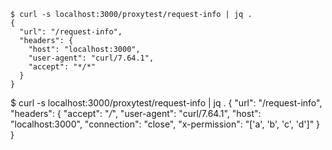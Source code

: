 ```
$ curl -s localhost:3000/proxytest/request-info | jq . 
{
  "url": "/request-info",
  "headers": {
    "host": "localhost:3000",
    "user-agent": "curl/7.64.1",
    "accept": "*/*"
  }
}
```

$ curl -s localhost:3000/proxytest/request-info | jq . 
{
  "url": "/request-info",
  "headers": {
    "accept": "*/*",
    "user-agent": "curl/7.64.1",
    "host": "localhost:3000",
    "connection": "close",
    "x-permission": "['a', 'b', 'c', 'd']"
  }
}
```